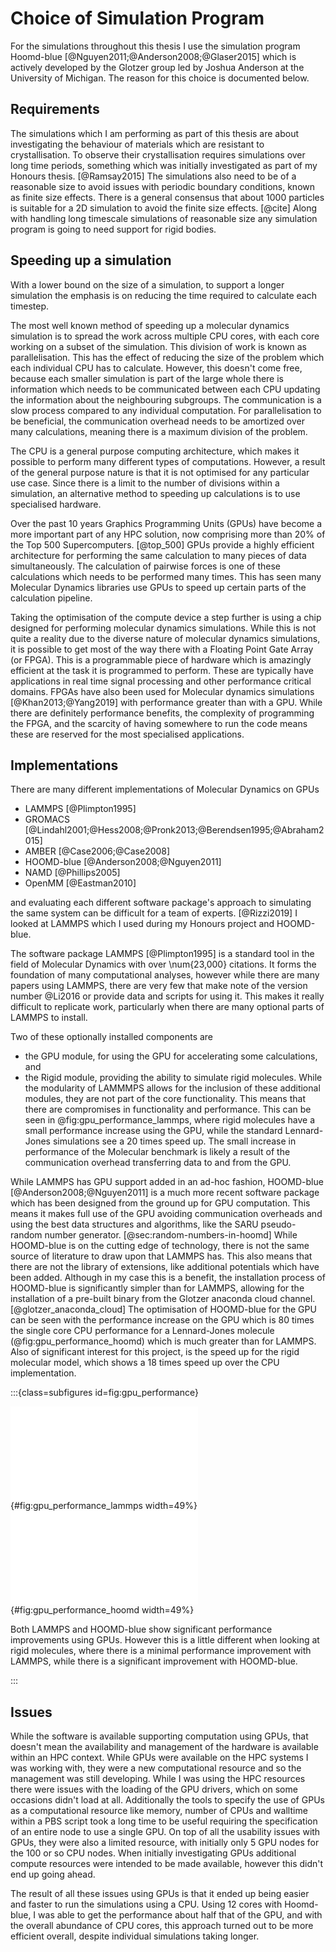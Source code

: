 # Choice of Simulation Program

For the simulations throughout this thesis
I use the simulation program Hoomd-blue [@Nguyen2011;@Anderson2008;@Glaser2015]
which is actively developed by the Glotzer group
led by Joshua Anderson at the University of Michigan.
The reason for this choice is documented below.

## Requirements

The simulations which I am performing as part of this thesis
are about investigating the behaviour of materials
which are resistant to crystallisation.
To observe their crystallisation requires simulations
over long time periods,
something which was initially investigated
as part of my Honours thesis. [@Ramsay2015]
The simulations also need to be of a reasonable size
to avoid issues with periodic boundary conditions,
known as finite size effects.
There is a general consensus that about 1000 particles
is suitable for a 2D simulation to avoid the
finite size effects. [@cite]
Along with handling long timescale simulations of reasonable size
any simulation program is going to need
support for rigid bodies.

## Speeding up a simulation

With a lower bound on the size of a simulation,
to support a longer simulation
the emphasis is on reducing the time required
to calculate each timestep.

The most well known method of speeding up
a molecular dynamics simulation
is to spread the work across multiple CPU cores,
with each core working on a subset of the simulation.
This division of work is known as parallelisation.
This has the effect of reducing the size of the problem
which each individual CPU has to calculate.
However, this doesn't come free,
because each smaller simulation is part of the large whole
there is information which needs to be communicated between each CPU
updating the information about the neighbouring subgroups.
The communication is a slow process compared to any individual computation.
For parallelisation to be beneficial,
the communication overhead needs to be amortized over many calculations,
meaning there is a maximum division of the problem.

The CPU is a general purpose computing architecture,
which makes it possible to perform
many different types of computations.
However, a result of the general purpose nature
is that it is not optimised for any particular use case.
Since there is a limit to
the number of divisions within a simulation,
an alternative method to speeding up calculations
is to use specialised hardware.

Over the past 10 years Graphics Programming Units (GPUs)
have become a more important part of any HPC solution,
now comprising more than 20% of the Top 500 Supercomputers. [@top_500]
GPUs provide a highly efficient architecture
for performing the same calculation
to many pieces of data simultaneously.
The calculation of pairwise forces is one of these calculations
which needs to be performed many times.
This has seen many Molecular Dynamics libraries
use GPUs to speed up certain parts of the calculation pipeline.

Taking the optimisation of the compute device a step further
is using a chip designed for performing molecular dynamics simulations.
While this is not quite a reality
due to the diverse nature of molecular dynamics simulations,
it is possible to get most of the way there with a
Floating Point Gate Array (or FPGA).
This is a programmable piece of hardware
which is amazingly efficient at the task
it is programmed to perform.
These are typically have applications in
real time signal processing
and other performance critical domains.
FPGAs have also been used for Molecular dynamics simulations [@Khan2013;@Yang2019]
with performance greater than with a GPU.
While there are definitely performance benefits,
the complexity of programming the FPGA,
and the scarcity of having somewhere to run the code
means these are reserved for the most specialised applications.

## Implementations

There are many different implementations of Molecular Dynamics on GPUs

- LAMMPS [@Plimpton1995]
- GROMACS [@Lindahl2001;@Hess2008;@Pronk2013;@Berendsen1995;@Abraham2015]
- AMBER [@Case2006;@Case2008]
- HOOMD-blue [@Anderson2008;@Nguyen2011]
- NAMD [@Phillips2005]
- OpenMM [@Eastman2010]

and evaluating each different software package's approach
to simulating the same system can be difficult for a team of experts. [@Rizzi2019]
I looked at LAMMPS which I used during my Honours project and HOOMD-blue.

The software package LAMMPS [@Plimpton1995]
is a standard tool in the field of Molecular Dynamics
with over \num{23,000} citations.
It forms the foundation of many computational analyses,
however while there are many papers using LAMMPS,
there are very few that make note of
the version number @Li2016
or provide data and scripts for using it.
This makes it really difficult to replicate work,
particularly when there are many
optional parts of LAMMPS to install.

Two of these optionally installed components are

- the GPU module, for using the GPU for accelerating some calculations, and
- the Rigid module, providing the ability to simulate rigid molecules.
While the modularity of LAMMMPS allows for
the inclusion of these additional modules,
they are not part of the core functionality.
This means that there are compromises
in functionality and performance.
This can be seen in @fig:gpu_performance_lammps,
where rigid molecules have
a small performance increase using the GPU,
while the standard Lennard-Jones simulations
see a 20 times speed up.
The small increase in performance of the Molecular benchmark
is likely a result of the communication overhead
transferring data to and from the GPU.

While LAMMPS has GPU support added in an ad-hoc fashion,
HOOMD-blue [@Anderson2008;@Nguyen2011] is a much more recent software package
which has been designed from the ground up for GPU computation.
This means it makes full use of the GPU
avoiding communication overheads
and using the best data structures and algorithms,
like the SARU pseudo-random number generator. [@sec:random-numbers-in-hoomd]
While HOOMD-blue is on the cutting edge of technology,
there is not the same source of literature to draw upon that LAMMPS has.
This also means that there are not the library of extensions,
like additional potentials which have been added.
Although in my case this is a benefit,
the installation process of HOOMD-blue
is significantly simpler than for LAMMPS,
allowing for the installation of a pre-built binary
from the Glotzer anaconda cloud channel. [@glotzer_anaconda_cloud]
The optimisation of HOOMD-blue for the GPU
can be seen with the performance increase on the GPU
which is 80 times the single core CPU performance
for a Lennard-Jones molecule (@fig:gpu_performance_hoomd)
which is much greater than for LAMMPS.
Also of significant interest for this project,
is the speed up for the rigid molecular model,
which shows a 18 times speed up over the CPU implementation.

:::{class=subfigures id=fig:gpu_performance}

![Comparison of CPU and GPU implementations of
LAMMPS](../02_Methods/figures/lammps_relative_performance.pdf){#fig:gpu_performance_lammps width=49%}
![Comparison of CPU and GPU implementations of
HOOMD](../02_Methods/figures/hoomd_relative_performance.pdf){#fig:gpu_performance_hoomd width=49%}

Both LAMMPS and HOOMD-blue show significant performance improvements using GPUs.
However this is a little different when looking at rigid molecules,
where there is a minimal performance improvement with LAMMPS,
while there is a significant improvement with HOOMD-blue.

:::

## Issues

While the software is available supporting computation using GPUs,
that doesn't mean the availability and management
of the hardware is available within an HPC context.
While GPUs were available on the HPC systems I was working with,
they were a new computational resource
and so the management was still developing.
While I was using the HPC resources there were
issues with the loading of the GPU drivers,
which on some occasions didn't load at all.
Additionally the tools to specify
the use of GPUs as a computational resource
like memory, number of CPUs and walltime
within a PBS script took a long time to be useful
requiring the specification of an entire node
to use a single GPU.
On top of all the usability issues with GPUs,
they were also a limited resource,
with initially only 5 GPU nodes
for the 100 or so CPU nodes.
When initially investigating GPUs
additional compute resources were intended to be made available,
however this didn't end up going ahead.

The result of all these issues using GPUs is that
it ended up being easier and faster to run the simulations using a CPU.
Using 12 cores with Hoomd-blue,
I was able to get the performance about half that of the GPU,
and with the overall abundance of CPU cores,
this approach turned out to be more efficient overall,
despite individual simulations taking longer.
